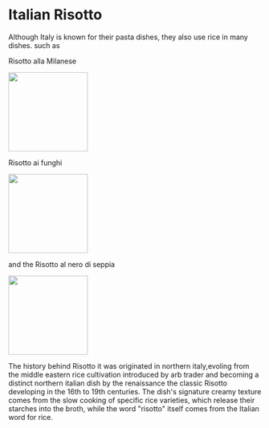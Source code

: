 # Italian Risotto
Although Italy is known for their pasta dishes, they also use rice in many dishes. 
such as 

Risotto alla Milanese

<img src="https://www.allrecipes.com/thmb/-dr4TnufRB1Jw3SzfiR13zscWbY=/750x0/filters:no_upscale():max_bytes(150000):strip_icc():format(webp)/3985127-472391cb917c4a9395f6745ee754dabc.jpg" width="158">

Risotto ai funghi

<img src="https://www.cooking-vacations.com/wp-content/uploads/2023/06/50.jpeg" width="158">

and 
the Risotto al nero di seppia

<img src="https://images.food52.com/GiqoRx9IxW8C6wOTfI-BLmKlWtY=/d430df10-49d0-4525-af2d-3a74f3ea354e--risotto_al_nero_di_seppia_IMG_9382_food52.jpg?w=3840&q=75" width="158">

The history behind Risotto it was originated in northern italy,evoling from the middle eastern rice cultivation introduced by arb trader and becoming a distinct northern italian dish by the renaissance 
the classic Risotto developing in the 16th to 19th centuries. The dish's signature creamy texture comes from the slow cooking of specific rice varieties, which release their starches into the broth, while the word "risotto" itself comes from the Italian word for rice.  
